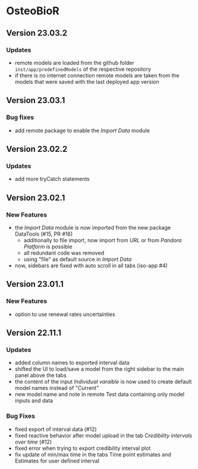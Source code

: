 # OsteoBioR

## Version 23.03.2

### Updates
- remote models are loaded from the github folder `inst/app/predefinedModels` of the respective 
repository
- if there is no internet connection remote models are taken from the models that were saved with
  the last deployed app version

## Version 23.03.1

### Bug fixes
- add remote package to enable the _Import Data_ module

## Version 23.02.2

### Updates
- add more tryCatch statements

## Version 23.02.1

### New Features
- the _Import Data_ module is now imported from the new package DataTools (#15, PR #16)
  - additionally to file import, now import from _URL_ or from _Pandora Platform_ is possible
  - all redundant code was removed
  - using "file" as default source in _Import Data_
- now, sidebars are fixed with auto scroll in all tabs (iso-app #4)

## Version 23.01.1

### New Features
- option to use renewal rates uncertainties

## Version 22.11.1

### Updates
- added column names to exported interval data
- shifted the UI to load/save a model from the right sidebar to the main panel above the tabs
- the content of the input _Individual varaible_ is now used to create default model names instead 
of "Current"
- new model name and note in remote Test data containing only model inputs and data
    
### Bug Fixes

- fixed export of interval data (#12)
- fixed reactive behavior after model upload in the tab _Credibility intervals over time_ (#12)
- fixed error when trying to export credibility interval plot 
- fix update of min/max time in the tabs Time point estimates and Estimates for user defined interval
